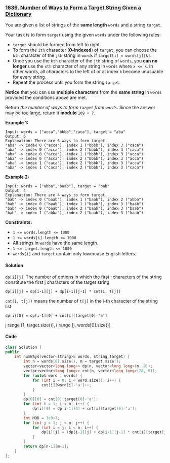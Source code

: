 ### [1639. Number of Ways to Form a Target String Given a Dictionary](https://leetcode.com/problems/number-of-ways-to-form-a-target-string-given-a-dictionary/)

You are given a list of strings of the **same length** `words` and a string `target`.

Your task is to form `target` using the given `words` under the following rules:

- `target` should be formed from left to right.
- To form the `ith` character (**0-indexed**) of `target`, you can choose the `kth` character of the `jth` string in `words` if `target[i] = words[j][k]`.
- Once you use the `kth` character of the `jth` string of `words`, you **can no longer** use the `xth` character of any string in `words` where `x <= k`. In other words, all characters to the left of or at index `k` become unusuable for every string.
- Repeat the process until you form the string `target`.

**Notice** that you can use **multiple characters** from the **same string** in `words` provided the conditions above are met.

Return *the number of ways to form `target` from `words`*. Since the answer may be too large, return it **modulo** `109 + 7`.

 

**Example 1:**

```
Input: words = ["acca","bbbb","caca"], target = "aba"
Output: 6
Explanation: There are 6 ways to form target.
"aba" -> index 0 ("acca"), index 1 ("bbbb"), index 3 ("caca")
"aba" -> index 0 ("acca"), index 2 ("bbbb"), index 3 ("caca")
"aba" -> index 0 ("acca"), index 1 ("bbbb"), index 3 ("acca")
"aba" -> index 0 ("acca"), index 2 ("bbbb"), index 3 ("acca")
"aba" -> index 1 ("caca"), index 2 ("bbbb"), index 3 ("acca")
"aba" -> index 1 ("caca"), index 2 ("bbbb"), index 3 ("caca")
```

**Example 2:**

```
Input: words = ["abba","baab"], target = "bab"
Output: 4
Explanation: There are 4 ways to form target.
"bab" -> index 0 ("baab"), index 1 ("baab"), index 2 ("abba")
"bab" -> index 0 ("baab"), index 1 ("baab"), index 3 ("baab")
"bab" -> index 0 ("baab"), index 2 ("baab"), index 3 ("baab")
"bab" -> index 1 ("abba"), index 2 ("baab"), index 3 ("baab")
```

 

**Constraints:**

- `1 <= words.length <= 1000`
- `1 <= words[i].length <= 1000`
- All strings in `words` have the same length.
- `1 <= target.length <= 1000`
- `words[i]` and `target` contain only lowercase English letters.

#### Solution

`dp[i][j] `The number of options in which the first i characters of the string constitute the first j characters of the target string

`dp[i][j] = dp[i-1][j] + dp[i-1][j-1] * cnt(i, t[j])`

`cnt(i, t[j])` means the number of `t[j]` in the i-th character of the string list

`dp[i][0] = dp[i-1][0] + cnt[i][target[0]-'a']`

j range [1, target.size()], i range [j, words[0].size()]

#### Code

```c++
class Solution {
public:
    int numWays(vector<string>& words, string target) {
        int n = words[0].size(), m = target.size();
        vector<vector<long long>> dp(n, vector<long long>(m, 0));
        vector<vector<long long>> cnt(n, vector<long long>(26, 0));
        for (auto& word : words) {
            for (int i = 0; i < word.size(); i++) {
                cnt[i][word[i]-'a']++;
            }
        }
        dp[0][0] = cnt[0][target[0]-'a'];
        for (int i = 1; i < n; i++) {
            dp[i][0] = dp[i-1][0] + cnt[i][target[0]-'a'];
        }
        int MOD = 1e9+7;
        for (int j = 1; j < m; j++) {
            for (int i = j; i < n; i++) {
                dp[i][j] = (dp[i-1][j] + dp[i-1][j-1] * cnt[i][target[j]-'a']%MOD) % MOD;
            }
        }
        return dp[n-1][m-1];
    }
};
```



